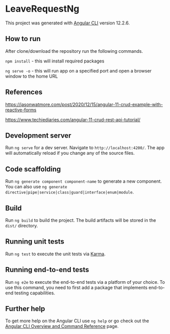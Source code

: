 # LeaveRequestNg

This project was generated with [Angular CLI](https://github.com/angular/angular-cli) version 12.2.6.

## How to run

After clone/download the repository run the following commands.

`npm install` - this will install required packages

`ng serve -o` - this will run app on a specified port and open a browser window to the home URL

## References

https://jasonwatmore.com/post/2020/12/15/angular-11-crud-example-with-reactive-forms

https://www.techiediaries.com/angular-11-crud-rest-api-tutorial/


## Development server

Run `ng serve` for a dev server. Navigate to `http://localhost:4200/`. The app will automatically reload if you change any of the source files.

## Code scaffolding

Run `ng generate component component-name` to generate a new component. You can also use `ng generate directive|pipe|service|class|guard|interface|enum|module`.

## Build

Run `ng build` to build the project. The build artifacts will be stored in the `dist/` directory.

## Running unit tests

Run `ng test` to execute the unit tests via [Karma](https://karma-runner.github.io).

## Running end-to-end tests

Run `ng e2e` to execute the end-to-end tests via a platform of your choice. To use this command, you need to first add a package that implements end-to-end testing capabilities.

## Further help

To get more help on the Angular CLI use `ng help` or go check out the [Angular CLI Overview and Command Reference](https://angular.io/cli) page.
